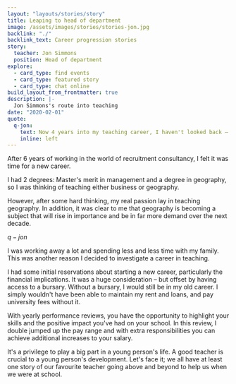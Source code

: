 ```yaml
---
layout: "layouts/stories/story"
title: Leaping to head of department
image: /assets/images/stories/stories-jon.jpg
backlink: "./"
backlink_text: Career progression stories
story:
  teacher: Jon Simmons
  position: Head of department
explore:
  - card_type: find events
  - card_type: featured story
  - card_type: chat online
build_layout_from_frontmatter: true
description: |-
  Jon Simmons's route into teaching
date: "2020-02-01"
quote:
  q-jon:
    text: Now 4 years into my teaching career, I haven't looked back – I was head of year 18 months after qualifying as a teacher, and a year later promoted to head of department.
    inline: left
---
```


After 6 years of working in the world of recruitment consultancy, I felt it was time for a new career.

I had 2 degrees: Master's merit in management and a degree in geography, so I was thinking of teaching either business or geography.

However, after some hard thinking, my real passion lay in teaching geography. In addition, it was clear to me that geography is becoming a subject that will rise in importance and be in far more demand over the next decade.

$q-jon$

I was working away a lot and spending less and less time with my family. This was another reason I decided to investigate a career in teaching.

I had some initial reservations about starting a new career, particularly the financial implications. It was a huge consideration – but offset by having access to a bursary. Without a bursary, I would still be in my old career. I simply wouldn't have been able to maintain my rent and loans, and pay university fees without it.

With yearly performance reviews, you have the opportunity to highlight your skills and the positive impact you've had on your school. In this review, I double jumped up the pay range and with extra responsibilities you can achieve additional increases to your salary.

It's a privilege to play a big part in a young person's life. A good teacher is crucial to a young person's development. Let's face it; we all have at least one story of our favourite teacher going above and beyond to help us when we were at school.
